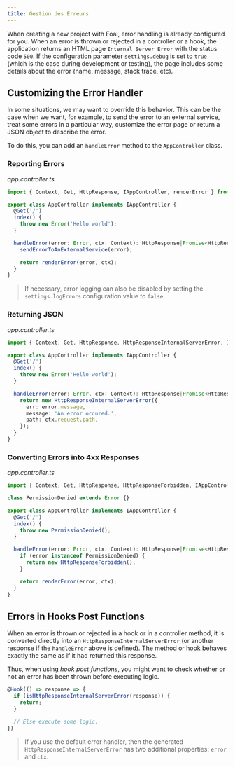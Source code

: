 ```yaml
---
title: Gestion des Erreurs
---
```



When creating a new project with Foal, error handling is already configured for you. When an error is thrown or rejected in a controller or a hook, the application returns an HTML page `Internal Server Error` with the status code `500`. If the configuration parameter `settings.debug` is set to `true` (which is the case during development or testing), the page includes some details about the error (name, message, stack trace, etc).

## Customizing the Error Handler

In some situations, we may want to override this behavior. This can be the case when we want, for example, to send the error to an external service, treat some errors in a particular way, customize the error page or return a JSON object to describe the error.

To do this, you can add an `handleError` method to the `AppController` class.

### Reporting Errors

*app.controller.ts*
```typescript
import { Context, Get, HttpResponse, IAppController, renderError } from '@foal/core';

export class AppController implements IAppController {
  @Get('/')
  index() {
    throw new Error('Hello world');
  }

  handleError(error: Error, ctx: Context): HttpResponse|Promise<HttpResponse> {
    sendErrorToAnExternalService(error);

    return renderError(error, ctx);
  }
}
```

> If necessary, error logging can also be disabled by setting the `settings.logErrors` configuration value to `false`.

### Returning JSON

*app.controller.ts*
```typescript
import { Context, Get, HttpResponse, HttpResponseInternalServerError, IAppController } from '@foal/core';

export class AppController implements IAppController {
  @Get('/')
  index() {
    throw new Error('Hello world');
  }

  handleError(error: Error, ctx: Context): HttpResponse|Promise<HttpResponse> {
    return new HttpResponseInternalServerError({
      err: error.message,
      message: 'An error occured.',
      path: ctx.request.path,
    });
  }
}
```

### Converting Errors into 4xx Responses

*app.controller.ts*
```typescript
import { Context, Get, HttpResponse, HttpResponseForbidden, IAppController, renderError } from '@foal/core';

class PermissionDenied extends Error {}

export class AppController implements IAppController {
  @Get('/')
  index() {
    throw new PermissionDenied();
  }

  handleError(error: Error, ctx: Context): HttpResponse|Promise<HttpResponse> {
    if (error instanceof PermissionDenied) {
      return new HttpResponseForbidden();
    }

    return renderError(error, ctx);
  }
}
```

## Errors in Hooks Post Functions

When an error is thrown or rejected in a hook or in a controller method, it is converted directly into an `HttpResponseInternalServerError` (or another response if the `handleError` above is defined). The method or hook behaves exactly the same as if it had returned this response.

Thus, when using *hook post functions*, you might want to check whether or not an error has been thrown before executing logic.

```typescript
@Hook(() => response => {
  if (isHttpResponseInternalServerError(response)) {
    return;
  }

  // Else execute some logic.
})
```

> If you use the default error handler, then the generated `HttpResponseInternalServerError` has two additional properties: `error` and `ctx`.